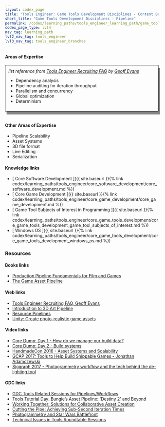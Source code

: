 ```yaml
---
layout: codex_page
title: "Tools Engineer: Game Tools Development Disciplines - Content Build Pipeline"
short_title: "Game Tools Development Disciplines - Pipeline"
permalink: /codex/learning_paths/tools_engineer_learning_path/game_tools_development_branches/pipeline
codex_page_type: lvl4
nav_tag: learning_path
lvl2_nav_tag: tools_engineer
lvl3_nav_tag: tools_engineer_branches 
---
```


#### Areas of Expertise

<div style="  border: 1px solid; padding: 10px; box-shadow: 5px 10px #888888;">
<i>list reference from <a href="https://gorlak.dev/recruiting/2018/07/13/tools-engineer-faq">Tools Engineer Recruiting FAQ</a> by <a href="https://twitter.com/gorlak">Geoff Evans</a></i>

<ul>
<li>Dependency analysis</li>
<li>Pipeline auditing for iteration throughput</li>
<li>Parallelism and concurrency</li>
<li>Global optimization</li>
<li>Determinism</li>
</ul>

</div>
<br>

#### Other Areas of Expertise
- Pipeline Scalability 
- Asset Systems
- 3D file format
- Live Editing
- Serialization

#### Knowledge links

- [ Core Software Development ]({{ site.baseurl }}{% link codex/learning_paths/tools_engineer/core_software_development/core_software_development.md %})
- [ Core Game Development ]({{ site.baseurl }}{% link codex/learning_paths/tools_engineer/core_game_development/core_game_development.md %})
- [ Game Tool Subjects of Interest in Programming ]({{ site.baseurl }}{% link codex/learning_paths/tools_engineer/core_game_tools_development/core_game_tools_development_game_tool_subjects_of_interest.md %})
- [ Windows OS ]({{ site.baseurl }}{% link codex/learning_paths/tools_engineer/core_game_tools_development/core_game_tools_development_windows_os.md %})

### Resources

#### Books links
- [Production Pipeline Fundamentals for Film and Games](https://www.amazon.com/Production-Pipeline-Fundamentals-Film-Games/dp/0415812291/)
- [The Game Asset Pipeline](https://www.amazon.com/Game-Asset-Pipeline-Development/dp/1584503424/)

#### Web links
- [Tools Engineer Recruiting FAQ, Geoff Evans](https://gorlak.dev/recruiting/2018/07/13/tools-engineer-faq)
- [Introduction to 3D Art Pipeline](https://www.youtube.com/watch?v=ZEeajGV5fKU)
- [Resource Pipelines](https://seanmiddleditch.com/resource-pipelines/)
- [Unity: Create photo-realistic game assets](https://unity3d.com/solutions/photogrammetry)

#### Video links
- [Core Dump: Day 1 - How do we manage our build data?](https://www.youtube.com/watch?v=Y2Otnt4OBvs)
- [Core Dump: Day 2 - Build systems](https://www.youtube.com/watch?v=odEfO86VgFw&t=1811s)
- [HandmadeCon 2016 - Asset Systems and Scalability](https://www.youtube.com/watch?v=7KXVox0-7lU)
- [GCAP 2017: Tools to Help Build Shippable Games - Jonathan Adamczewski](https://www.youtube.com/watch?v=okrPBvmICJY)
- [Siggraph 2017 - Photogrammetry workflow and the tech behind the de-lighting tool](https://www.youtube.com/watch?v=Ny9ZXt_2v2Y)

#### GDC links
- [GDC Tools Related Sessions for Pipelines/Workflows](http://thetoolsmiths.org/codex/gdc/pipelines_and_workflows/sessions)
- [Tools Tutorial Day: Bungie’s Asset Pipeline: 'Destiny 2' and Beyond](https://www.gdcvault.com/play/1025430/Tools-Tutorial-Day-Bungie-s)
- [Working Together: Solutions for Collaborative Asset Creation](https://www.gdcvault.com/play/1017738/Working-Together-Solutions-for-Collaborative)
- [Cutting the Pipe: Achieving Sub-Second Iteration Times](https://www.gdcvault.com/play/1015336/Cutting-the-Pipe-Achieving-Sub)
- [Photogrammetry and Star Wars Battlefront](https://www.ea.com/frostbite/news/photogrammetry-and-star-wars-battlefront)
- [Technical Issues in Tools Roundtable Sessions](http://thetoolsmiths.org/codex/gdc/roundtable/technical_issues_in_tools/sessions)
